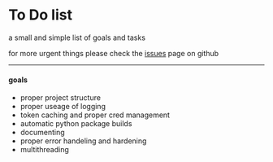 # To Do list
a small and simple list of goals and tasks

for more urgent things please check the [issues](https://github.com/soltoonator/PyRightel/issues) page on github

---

#### goals
- proper project structure
- proper useage of logging
- token caching and proper cred management
- automatic python package builds
- documenting
- proper error handeling and hardening
- multithreading 
